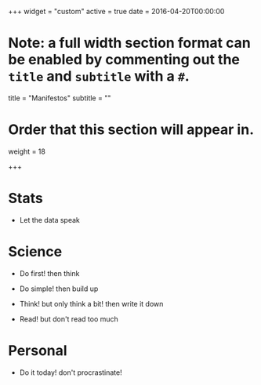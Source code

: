 +++
widget = "custom"
active = true
date = 2016-04-20T00:00:00

# Note: a full width section format can be enabled by commenting out the `title` and `subtitle` with a `#`.
title = "Manifestos"
subtitle = ""

# Order that this section will appear in.
weight = 18

+++

# Stats 

* Let the data speak 

# Science 

* Do first!  then think

* Do simple!  then build up 

* Think! but only think a bit! then write it down 

* Read! but don't read too much

# Personal 

* Do it today! don't procrastinate! 



